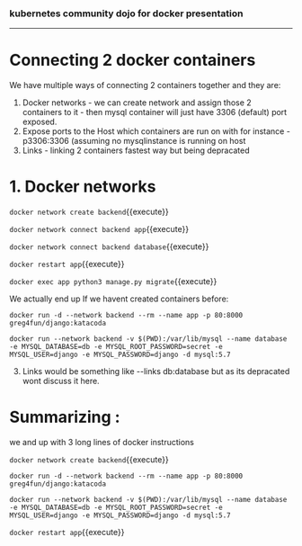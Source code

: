 ### kubernetes community dojo for docker presentation
---  
# Connecting 2 docker containers 

We have multiple ways of connecting 2 containers together and they are:
1. Docker networks - we can create network and assign those 2 containers to it - then mysql
   container will just have 3306 (default) port exposed.
2. Expose ports to the Host which containers are run on with for instance -p3306:3306 (assuming no mysqlinstance is
   running on host
3. Links - linking 2 containers fastest way but being depracated 


# 1. Docker networks
`docker network create backend`{{execute}}


`docker network connect backend app`{{execute}}

`docker network connect backend database`{{execute}}



`docker restart app`{{execute}}

`docker exec app python3 manage.py migrate`{{execute}}


We actually end up If we havent created containers before:

`docker run -d --network backend --rm --name app -p 80:8000 greg4fun/django:katacoda`

`docker run --network backend -v $(PWD):/var/lib/mysql --name database -e MYSQL_DATABASE=db -e MYSQL_ROOT_PASSWORD=secret -e MYSQL_USER=django -e MYSQL_PASSWORD=django -d mysql:5.7`


3. Links would be something like --links db:database but as its depracated wont discuss it here.


# Summarizing : 

we and up with 3 long lines of docker instructions

`docker network create backend`{{execute}}

`docker run -d --network backend --rm --name app -p 80:8000 greg4fun/django:katacoda`

`docker run --network backend -v $(PWD):/var/lib/mysql --name database -e MYSQL_DATABASE=db -e MYSQL_ROOT_PASSWORD=secret -e MYSQL_USER=django -e MYSQL_PASSWORD=django -d mysql:5.7`

`docker restart app`{{execute}}



##




